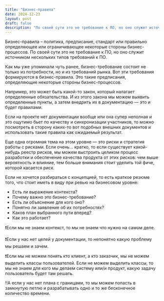 ```yaml
---
title: "Бизнес-правила"
date: 2024-12-23
layout: post
draft: false
description: "По своей сути это не требование к ПО, но оно служит источником нескольких типов требований к ПО, о котором не стоит забывать"
---
```


Бизнес-правила – политика, предписание, стандарт или правильно определяющее или ограничивающее некоторые стороны бизнес-процессов. По своей сути это не требование к ПО, но оно служит источником нескольких типов требований к ПО.  

Как мы уже упоминали чуть ранее, бизнес-требование состоит не только из потребности, но и из требований рынка. Вот эти требования формируются в бизнес-правила. Это такие предписания, определяющие некоторые стороны бизнес-процессов.  

Например, это может быть какой-то закон, который налагает определенные обязательства. И из этого закона мы можем выявить определенные пункты, а затем внедрить их в документацию — это и будет правилами.  

Если на проекте нет документации вообще или она супер неполная и это ощутимо бьет по качеству и синхронизации участников, то можно посмотреть в сторону каких-то вот подобных внешних документов и использовать такие правила как ожидаемый результат.

Еще одна огромная тема на этом уровне — это риски и стратегия работы с рисками. Если очень… кратко, то если существует какой-нибудь реестр рисков, мы можем выстроить целиком процесс разработки и обеспечение качества продукта от этих рисков: чем выше вероятность и влияние, тем больше внимания стоит уделить той фиче, которой касается риск.  

Если не хочется разбираться с концепцией, то есть краткое резюме того, что стоит иметь в виду при ревью на бизнесовом уровне:

- Есть ли выражение контекста?
- Почему важно это бизнес-требование?
- Есть ли объяснение для кого оно?
- Понятно ли заявление об их потребностях?
- Каков план выбранного пути вперед?
- Как это работает?

❗Если мы не знаем контекст, то мы не знаем что нужно на самом деле.

❗Если у нас нет целей у документации, то непонятно какую проблему мы решаем и зачем.

❗Если мы не можем понять кто клиент, а кто заказчик, мы не можем выделить классы пользователей. Если не можем выделить классы, то мы не знаем для кого мы делаем систему или/и продукт, какую задачу пользователь будет там решать.

‼️А если у нас нет плана с границами, то мы можем попасть в замкнутую петлю и разрабатывать одно и то же бесконечное количество времени.

